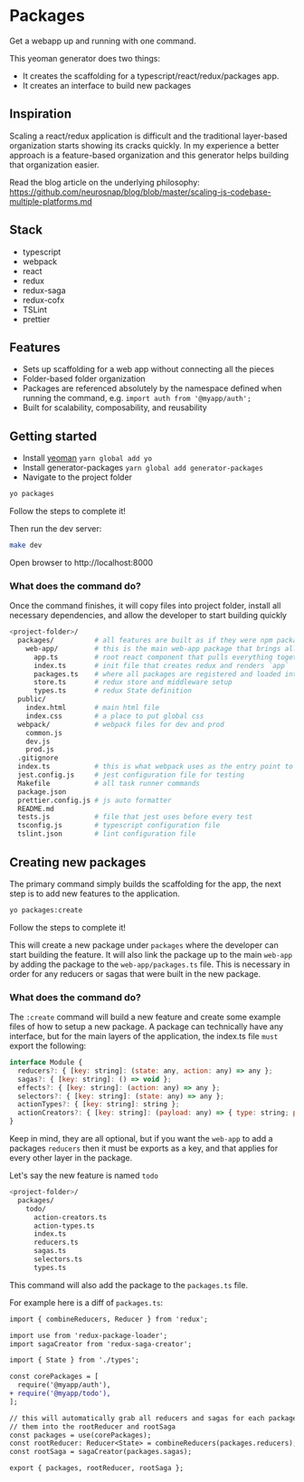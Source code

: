 # Packages

Get a webapp up and running with one command.

This yeoman generator does two things:

* It creates the scaffolding for a typescript/react/redux/packages app.
* It creates an interface to build new packages

## Inspiration

Scaling a react/redux application is difficult and the traditional layer-based
organization starts showing its cracks quickly.  In my experience a better approach
is a feature-based organization and this generator helps building that organization
easier.

Read the blog article on the underlying philosophy:
https://github.com/neurosnap/blog/blob/master/scaling-js-codebase-multiple-platforms.md

## Stack

* typescript
* webpack
* react
* redux
* redux-saga
* redux-cofx
* TSLint
* prettier

## Features

* Sets up scaffolding for a web app without connecting all the pieces
* Folder-based folder organization
* Packages are referenced absolutely by the namespace defined when running the command, e.g. `import auth from '@myapp/auth';`
* Built for scalability, composability, and reusability

## Getting started

* Install [yeoman](http://yeoman.io/) `yarn global add yo`
* Install generator-packages `yarn global add generator-packages`
* Navigate to the project folder

```bash
yo packages
```

Follow the steps to complete it!

Then run the dev server:

```bash
make dev
```

Open browser to http://localhost:8000

### What does the command do?

Once the command finishes, it will copy files into project folder, install all necessary dependencies,
and allow the developer to start building quickly

```bash
<project-folder>/
  packages/          # all features are built as if they were npm packages here
    web-app/         # this is the main web-app package that brings all other packages together
      app.ts         # root react component that pulls everything together
      index.ts       # init file that creates redux and renders `app`
      packages.ts    # where all packages are registered and loaded into redux/redux-saga
      store.ts       # redux store and middleware setup
      types.ts       # redux State definition
  public/
    index.html       # main html file
    index.css        # a place to put global css
  webpack/           # webpack files for dev and prod
    common.js
    dev.js
    prod.js
  .gitignore
  index.ts           # this is what webpack uses as the entry point to the app
  jest.config.js     # jest configuration file for testing
  Makefile           # all task runner commands
  package.json
  prettier.config.js # js auto formatter
  README.md
  tests.js           # file that jest uses before every test
  tsconfig.js        # typescript configuration file
  tslint.json        # lint configuration file
```

## Creating new packages

The primary command simply builds the scaffolding for the app, the next step
is to add new features to the application.

```bash
yo packages:create
```

Follow the steps to complete it!

This will create a new package under `packages` where the developer can start
building the feature.  It will also link the package up to the main `web-app`
by adding the package to the `web-app/packages.ts` file.  This is necessary in order
for any reducers or sagas that were built in the new package.

### What does the command do?

The `:create` command will build a new feature and create some example files
of how to setup a new package.  A package can technically have any interface,
but for the main layers of the application, the index.ts file `must` export the following:

```js
interface Module {
  reducers?: { [key: string]: (state: any, action: any) => any };
  sagas?: { [key: string]: () => void };
  effects?: { [key: string]: (action: any) => any };
  selectors?: { [key: string]: (state: any) => any };
  actionTypes?: { [key: string]: string };
  actionCreators?: { [key: string]: (payload: any) => { type: string; payload: any } };
}
```

Keep in mind, they are all optional, but if you want the `web-app` to add a
packages `reducers` then it must be exports as a key, and that applies for
every other layer in the package.

Let's say the new feature is named `todo`

```bash
<project-folder>/
  packages/
    todo/
      action-creators.ts
      action-types.ts
      index.ts
      reducers.ts
      sagas.ts
      selectors.ts
      types.ts
```

This command will also add the package to the `packages.ts` file.

For example here is a diff of `packages.ts`:

```diff
import { combineReducers, Reducer } from 'redux';

import use from 'redux-package-loader';
import sagaCreator from 'redux-saga-creator';

import { State } from './types';

const corePackages = [
  require('@myapp/auth'),
+ require('@myapp/todo'),
];

// this will automatically grab all reducers and sagas for each package and load
// them into the rootReducer and rootSaga
const packages = use(corePackages);
const rootReducer: Reducer<State> = combineReducers(packages.reducers);
const rootSaga = sagaCreator(packages.sagas);

export { packages, rootReducer, rootSaga };
```
